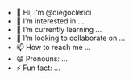 - 👋 Hi, I’m @diegoclerici
- 👀 I’m interested in ...
- 🌱 I’m currently learning ...
- 💞️ I’m looking to collaborate on ...
- 📫 How to reach me ...
- 😄 Pronouns: ...
- ⚡ Fun fact: ...

<!---
diegoclerici/diegoclerici is a ✨ special ✨ repository because its `README.md` (this file) appears on your GitHub profile.
You can click the Preview link to take a look at your changes.
--->
